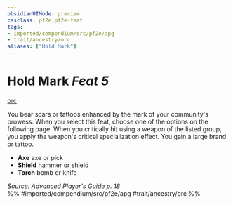 ```yaml
---
obsidianUIMode: preview
cssclass: pf2e,pf2e-feat
tags:
- imported/compendium/src/pf2e/apg
- trait/ancestry/orc
aliases: ["Hold Mark"]
---
```

# Hold Mark  *Feat 5*  
[orc](orc.md)  


You bear scars or tattoos enhanced by the mark of your community's prowess. When you select this feat, choose one of the options on the following page. When you critically hit using a weapon of the listed group, you apply the weapon's critical specialization effect. You gain a large brand or tattoo.

- **Axe** axe or pick
- **Shield** hammer or shield
- **Torch** bomb or knife

*Source: Advanced Player's Guide p. 18*  
%% #imported/compendium/src/pf2e/apg #trait/ancestry/orc %%